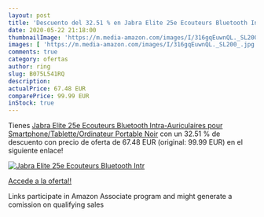 ```yaml
---
layout: post
title: 'Descuento del 32.51 % en Jabra Elite 25e Ecouteurs Bluetooth Intr'
date: 2020-05-22 21:18:00
thumbnailImage: 'https://m.media-amazon.com/images/I/316gqEuwnQL._SL200_.jpg'
images: [ 'https://m.media-amazon.com/images/I/316gqEuwnQL._SL200_.jpg' ]
comments: true
category: ofertas
author: ring
slug: B075L541RQ
description:
actualPrice: 67.48 EUR
comparePrice: 99.99 EUR
inStock: true
---
```


Tienes [Jabra Elite 25e Ecouteurs Bluetooth Intra-Auriculaires pour Smartphone/Tablette/Ordinateur Portable Noir](https://www.amazon.fr/dp/B075L541RQ/?tag=tolees0d-21) con un 32.51 % de descuento con precio de oferta de 67.48 EUR (original: 99.99 EUR) en el siguiente enlace!

[![Jabra Elite 25e Ecouteurs Bluetooth Intr](https://m.media-amazon.com/images/I/316gqEuwnQL._SL200_.jpg)](https://www.amazon.fr/dp/B075L541RQ/?tag=tolees0d-21)

[Accede a la oferta!!](https://www.amazon.fr/dp/B075L541RQ/?tag=tolees0d-21)

Links participate in Amazon Associate program and might generate a comission on qualifying sales


